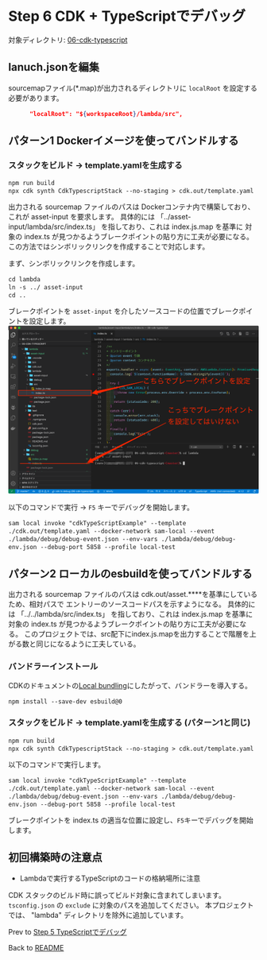 # Step 6 CDK + TypeScriptでデバッグ

対象ディレクトリ: [06-cdk-typescript](../src/06-cdk-typescript)

## lanuch.jsonを編集

sourcemapファイル(*.map)が出力されるディレクトリに `localRoot` を設定する必要があります。

```json
      "localRoot": "${workspaceRoot}/lambda/src",
```

## パターン1 Dockerイメージを使ってバンドルする

### スタックをビルド -> template.yamlを生成する

```
npm run build
npx cdk synth CdkTypescriptStack --no-staging > cdk.out/template.yaml
```

出力される sourcemap ファイルのパスは Dockerコンテナ内で構築しており、これが asset-input を要求します。
具体的には 「../asset-input/lambda/src/index.ts」 を指しており、これは index.js.map を基準に 対象の index.ts が見つかるようブレークポイントの貼り方に工夫が必要になる。
この方法ではシンボリックリンクを作成することで対応します。

まず、シンボリックリンクを作成します。

```
cd lambda
ln -s ../ asset-input
cd ..
```

ブレークポイントを `asset-input` を介したソースコードの位置でブレークポイントを設定します。
<img src="./media/06-01-breakpoint.png" alt="ブレークポイント">

以下のコマンドで実行 -> `F5` キーでデバッグを開始します。

```
sam local invoke "cdkTypeScriptExample" --template ./cdk.out/template.yaml --docker-network sam-local --event ./lambda/debug/debug-event.json --env-vars ./lambda/debug/debug-env.json --debug-port 5858 --profile local-test
```

## パターン2 ローカルのesbuildを使ってバンドルする

出力される sourcemap ファイルのパスは cdk.out/asset.****を基準にしているため、相対パスで エントリーのソースコードパスを示すようになる。
具体的には 「../../lambda/src/index.ts」 を指しており、これは index.js.map を基準に 対象の index.ts が見つかるようブレークポイントの貼り方に工夫が必要になる。
このプロジェクトでは、src配下にindex.js.mapを出力することで階層を上がる数と同じになるように工夫している。

### バンドラーインストール
CDKのドキュメントの[Local bundling](https://docs.aws.amazon.com/cdk/api/latest/docs/aws-lambda-nodejs-readme.html#local-bundling)にしたがって、バンドラーを導入する。

```
npm install --save-dev esbuild@0
```

### スタックをビルド -> template.yamlを生成する (パターン1と同じ)

```
npm run build
npx cdk synth CdkTypescriptStack --no-staging > cdk.out/template.yaml
```

以下のコマンドで実行します。

```
sam local invoke "cdkTypeScriptExample" --template ./cdk.out/template.yaml --docker-network sam-local --event ./lambda/debug/debug-event.json --env-vars ./lambda/debug/debug-env.json --debug-port 5858 --profile local-test
```

ブレークポイントを index.ts の適当な位置に設定し、`F5`キーでデバッグを開始します。

## 初回構築時の注意点

- Lambdaで実行するTypeScriptのコードの格納場所に注意

CDK スタックのビルド時に誤ってビルド対象に含まれてしまいます。
`tsconfig.json` の `exclude` に対象のパスを追加してください。
本プロジェクトでは、 "lambda" ディレクトリを除外に追加しています。

Prev to [Step 5 TypeScriptでデバッグ](./05-typescript.md)

Back to [README](../README.md)

